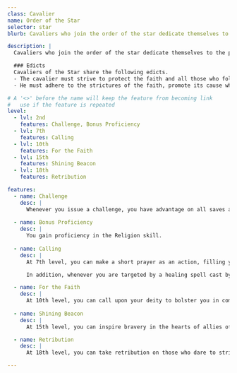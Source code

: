 ```yaml
---
class: Cavalier
name: Order of the Star
selector: star
blurb: Cavaliers who join the order of the star dedicate themselves to the protection and service of a faith and its members.

description: |
  Cavaliers who join the order of the star dedicate themselves to the protection and service of a faith and its members. Cavaliers belonging to this order tend to follow many of the tenets and guides of the religion that they serve. When a cavalier joins this order, he should select a single religion to serve.

  ### Edicts
  Cavaliers of the Star share the following edicts.
  - The cavalier must strive to protect the faith and all those who follow its teachings, from priest to common man. 
  - He must adhere to the strictures of the faith, promote its cause whenever possible, and serve the agents of the divine.

# A '<>' before the name will keep the feature from becoming link
#   use if the feature is repeated
level:
  - lvl: 2nd
    features: Challenge, Bonus Proficiency
  - lvl: 7th
    features: Calling
  - lvl: 10th
    features: For the Faith
  - lvl: 15th
    features: Shining Beacon
  - lvl: 18th
    features: Retribution

features:
  - name: Challenge
    desc: |
      Whenever you issue a challenge, you have advantage on all saves against all spells and abilities of the target of his challenge.
      
  - name: Bonus Proficiency
    desc: |
      You gain proficiency in the Religion skill.
      
  - name: Calling
    desc: |
      At 7th level, you can make a short prayer as an action, filling you with confidence in your abilities. At any point until your next rest, you can gain advantage on one ability check, one attack roll and one saving throw. 

      In addition, whenever you are targeted by a healing spell cast by a member of your faith, including yourself, you have advantage on the rolls determining how much you heal.

  - name: For the Faith
    desc: |
      At 10th level, you can call upon your deity to bolster you in combat. As a bonus action, you can call out the name of your deity, granting a bonus equal to your Charisma modifier on all attack and damage rolls to all allies within 30 feet (including yourself). This bonus lasts until the start of your next turn. Once you use this ability, you can’t use it again until you finish a long rest.
      
  - name: Shining Beacon
    desc: |
      At 15th level, you can inspire bravery in the hearts of allies of your faith. Each friendly creature who can see you has advantage on concentration checks and saves against fear effects.

  - name: Retribution
    desc: |
      At 18th level, you can take retribution on those who dare to strike an agent of his faith. Whenever an enemy makes a successful melee attack against you or an adjacent ally devoted to the same faith, you can use your reaction to strike the enemy. You have advantage on this attack. If the attack made by the enemy was a critical hit, you have advantage on any damage rolls resulting from your reaction as well.

---
```

